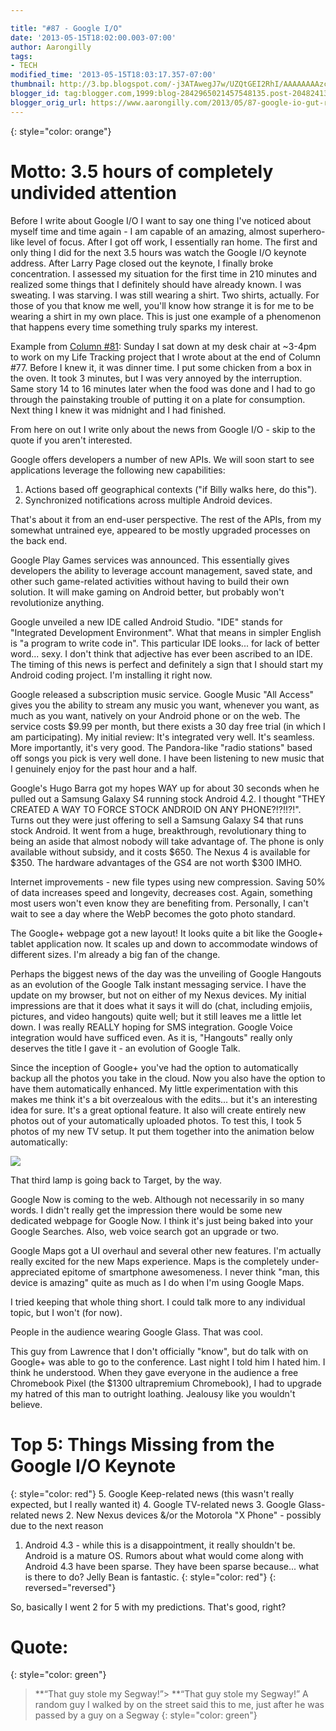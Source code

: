 ```yaml
---

title: "#87 - Google I/O"
date: '2013-05-15T18:02:00.003-07:00'
author: Aarongilly
tags:
- TECH
modified_time: '2013-05-15T18:03:17.357-07:00'
thumbnail: http://3.bp.blogspot.com/-j3ATAwegJ7w/UZQtGEI2RhI/AAAAAAAAzcQ/w-AEiUZSj70/s72-c/IMG_20130515_192804-MOTION.gif
blogger_id: tag:blogger.com,1999:blog-2842965021457548135.post-2048241347163607016
blogger_orig_url: https://www.aarongilly.com/2013/05/87-google-io-gut-reactions.html
---
```


{: style="color: orange"}
# Motto: 3.5 hours of completely undivided attention

Before I write about Google I/O I want to say one thing I've noticed about myself time and time again - I am capable of an amazing, almost superhero-like level of focus. After I got off work, I essentially ran home. The first and only thing I did for the next 3.5 hours was watch  the Google I/O keynote address. After Larry Page closed out the keynote, I finally broke concentration. I assessed my situation for the first time in 210 minutes and realized some things that I definitely should have already known. I was sweating. I was starving. I was still wearing a shirt. Two shirts, actually. For those of you that know me well, you'll know how strange it is for me to be wearing a shirt in my own place. This is just one example of a phenomenon that happens every time something truly sparks my interest.

Example from [Column #81](https://www.aarongilly.com/81):
Sunday I sat down at my desk chair at ~3-4pm to work on my Life Tracking project that I wrote about at the end of Column #77. Before I knew it, it was dinner time. I put some chicken from a box in the oven. It took 3 minutes, but I was very annoyed by the interruption. Same story 14 to 16 minutes later when the food was done and I had to go through the painstaking trouble of putting it on a plate for consumption. Next thing I knew it was midnight and I had finished.

From here on out I write only about the news from Google I/O - skip to the quote if you aren't interested.

Google offers developers a number of new APIs. We will soon start to see applications leverage the following new capabilities:
1. Actions based off geographical contexts ("if Billy walks here, do this").
2. Synchronized notifications across multiple Android devices.

That's about it from an end-user perspective. The rest of the APIs, from my somewhat untrained eye, appeared to be mostly upgraded processes on the back end.

Google Play Games services was announced. This essentially gives developers the ability to leverage account management, saved state, and other such game-related activities without having to build their own solution. It will make gaming on Android better, but probably won't revolutionize anything.

Google unveiled a new IDE called Android Studio. "IDE" stands for "Integrated Development Environment". What that means in simpler English is "a program to write code in". This particular IDE looks... for lack of better word... sexy. I don't think that adjective has ever been ascribed to an IDE. The timing of this news is perfect and definitely a sign that I should start my Android coding project. I'm installing it right now.

Google released a subscription music service. Google Music "All Access" gives you the ability to stream any music you want, whenever you want, as much as you want, natively on your Android phone or on the web. The service costs $9.99 per month, but there exists a 30 day free trial (in which I am participating). My initial review: It's integrated very well. It's seamless. More importantly, it's very good. The Pandora-like "radio stations" based off songs you pick is very well done. I have been listening to new music that I genuinely enjoy for the past hour and a half.

Google's Hugo Barra got my hopes WAY up for about 30 seconds when he pulled out a Samsung Galaxy S4 running stock Android 4.2. I thought "THEY CREATED A WAY TO FORCE STOCK ANDROID ON ANY PHONE?!?!!?!". Turns out they were just offering to sell a Samsung Galaxy S4 that runs stock Android. It went from a huge, breakthrough, revolutionary thing to being an aside that almost nobody will take advantage of. The phone is only available without subsidy, and it costs $650. The Nexus 4 is available for $350. The hardware advantages of the GS4 are not worth $300 IMHO.

Internet improvements - new file types using new compression. Saving 50% of data increases speed and longevity, decreases cost. Again, something most users won't even know they are benefiting from. Personally, I can't wait to see a day where the WebP becomes the goto photo standard.

The Google+ webpage got a new layout! It looks quite a bit like the Google+ tablet application now. It scales up and down to accommodate windows of different sizes. I'm already a big fan of the change.

Perhaps the biggest news of the day was the unveiling of Google Hangouts as an evolution of the Google Talk instant messaging service. I have the update on my browser, but not on either of my Nexus devices. My initial impressions are that it does what it says it will do (chat, including emjoiis, pictures, and video hangouts) quite well; but it still leaves me a little let down. I was really REALLY hoping for SMS integration. Google Voice integration would have sufficed even. As it is, "Hangouts" really only deserves the title I gave it - an evolution of Google Talk.

Since the inception of Google+ you've had the option to automatically backup all the photos you take in the cloud. Now you also have the option to have them automatically enhanced. My little experimentation with this makes me think it's a bit overzealous with the edits... but it's an interesting idea for sure. It's a great optional feature. It also will create entirely new photos out of your automatically uploaded photos. To test this, I took 5 photos of my new TV setup. It put them together into the animation below automatically:

![](http://3.bp.blogspot.com/-j3ATAwegJ7w/UZQtGEI2RhI/AAAAAAAAzcQ/w-AEiUZSj70/s400/IMG_20130515_192804-MOTION.gif)

That third lamp is going back to Target, by the way.

Google Now is coming to the web. Although not necessarily in so many words. I didn't really get the impression there would be some new dedicated webpage for Google Now. I think it's just being baked into your Google Searches. Also, web voice search got an upgrade or two.

Google Maps got a UI overhaul and several other new features. I'm actually really excited for the new Maps experience. Maps is the completely under-appreciated epitome of smartphone awesomeness. I never think "man, this device is amazing" quite as much as I do when I'm using Google Maps.

I tried keeping that whole thing short. I could talk more to any individual topic, but I won't (for now).

People in the audience wearing Google Glass. That was cool.

This guy from Lawrence that I don't officially "know", but do talk with on Google+ was able to go to the conference. Last night I told him I hated him. I think he understood. When they gave everyone in the audience a free Chromebook Pixel (the $1300 ultrapremium Chromebook), I had to upgrade my hatred of this man to outright loathing. Jealousy like you wouldn't believe.

# Top 5: Things Missing from the Google I/O Keynote
{: style="color: red"}
5. Google Keep-related news (this wasn't really expected, but I really wanted it)
4. Google TV-related news
3. Google Glass-related news
2. New Nexus devices &/or the Motorola "X Phone" - possibly due to the next reason
1. Android 4.3 - while this is a disappointment, it really shouldn't be. Android is a mature OS. Rumors about what would come along with Android 4.3 have been sparse. They have been sparse because... what is there to do? Jelly Bean is fantastic.
{: style="color: red"}
{: reversed="reversed"} 

So, basically I went 2 for 5 with my predictions. That's good, right?

# Quote:
{: style="color: green"}
> **“That guy stole my Segway!”> **“That guy stole my Segway!”
A random guy I walked by on the street said this to me, just after he was passed by a guy on a Segway</cite>
{: style="color: green"}